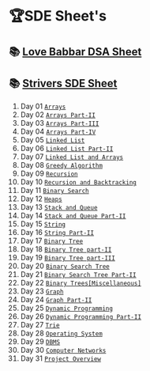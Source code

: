 # 🏆SDE Sheet's

## 📚 [Love Babbar DSA Sheet](https://github.com/Ayon-SSP/The-SDE-Prep/blob/main/4%5D_SDE%20Sheet's/Love%20Babbar%20DSA%20Sheet/FINAL450.xlsx)
## 📚 [Strivers SDE Sheet](https://takeuforward.org/interviews/strivers-sde-sheet-top-coding-interview-problems/)

1. Day 01 [`Arrays`](https://github.com/Ayon-SSP/The-SDE-Prep/tree/main/4%5D_SDE%20Sheet's/Strivers%20SDE%20Sheet/Day%2001%20%5BArrays%5D)
2. Day 02 [`Arrays Part-II`](https://github.com/Ayon-SSP/The-SDE-Prep/tree/main/4%5D_SDE%20Sheet's/Strivers%20SDE%20Sheet/Day%2002%20%5BArrays%20Part-II%5D)
3. Day 03 [`Arrays Part-III`](https://github.com/Ayon-SSP/The-SDE-Prep/tree/main/4%5D_SDE%20Sheet's/Strivers%20SDE%20Sheet/Day%2003%20%5BArrays%20Part-III%5D)
4. Day 04 [`Arrays Part-IV`]()
5. Day 05 [`Linked List`]()
6. Day 06 [`Linked List Part-II`]()
7. Day 07 [`Linked List and Arrays`]()
8. Day 08 [`Greedy Algorithm`]()
9. Day 09 [`Recursion`]()
10. Day 10 [`Recursion and Backtracking`]()
11. Day 11 [`Binary Search`]()
12. Day 12 [`Heaps`]()
13. Day 13 [`Stack and Queue`]()
14. Day 14 [`Stack and Queue Part-II`]()
15. Day 15 [`String`]()
16. Day 16 [`String Part-II`]()
17. Day 17 [`Binary Tree`]()
18. Day 18 [`Binary Tree part-II`]()
19. Day 19 [`Binary Tree part-III`]()
20. Day 20 [`Binary Search Tree`]()
21. Day 21 [`Binary Search Tree Part-II`]()
22. Day 22 [`Binary Trees[Miscellaneous]`]()
23. Day 23 [`Graph`]()
24. Day 24 [`Graph Part-II`]()
25. Day 25 [`Dynamic Programming`]()
26. Day 26 [`Dynamic Programming Part-II`](https://github.com/Ayon-SSP/The-SDE-Prep/tree/main/4%5D_SDE%20Sheet's/Strivers%20SDE%20Sheet/Day%2026%20%5BDynamic%20Programming%20Part-II%5D)
27. Day 27 [`Trie`](https://github.com/Ayon-SSP/The-SDE-Prep/tree/main/4%5D_SDE%20Sheet's/Strivers%20SDE%20Sheet/Day%2027%20%5BTrie%5D)
28. Day 28 [`Operating System`](https://github.com/Ayon-SSP/The-SDE-Prep/tree/main/4%5D_SDE%20Sheet's/Strivers%20SDE%20Sheet/Day%2028%20%5BOperating%20System%5D)
29. Day 29 [`DBMS`](https://github.com/Ayon-SSP/The-SDE-Prep/tree/main/4%5D_SDE%20Sheet's/Strivers%20SDE%20Sheet/Day%2029%20%5BDBMS%5D)
30. Day 30 [`Computer Networks`](https://github.com/Ayon-SSP/The-SDE-Prep/tree/main/4%5D_SDE%20Sheet's/Strivers%20SDE%20Sheet/Day%2030%20%5BComputer%20Networks%5D)
31. Day 31 [`Project Overview`](https://github.com/Ayon-SSP/The-SDE-Prep/tree/main/4%5D_SDE%20Sheet's/Strivers%20SDE%20Sheet/Day%2031%20%5BProject%20Overview%5D)
